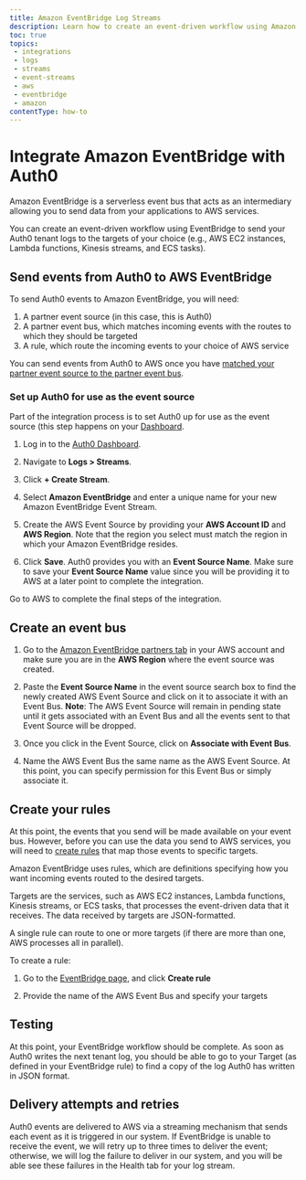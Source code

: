 ```yaml
---
title: Amazon EventBridge Log Streams
description: Learn how to create an event-driven workflow using Amazon EventBridge to send your tenant logs to the targers of your choice such as AWS EC2 instances, Lambda functions, Kinesis streams, and ECS tasks.
toc: true
topics:
 - integrations
 - logs
 - streams
 - event-streams
 - aws
 - eventbridge
 - amazon
contentType: how-to
---
```

# Integrate Amazon EventBridge with Auth0

Amazon EventBridge is a serverless event bus that acts as an intermediary allowing you to send data from your applications to AWS services.

You can create an event-driven workflow using EventBridge to send your Auth0 tenant logs to the targets of your choice (e.g., AWS EC2 instances, Lambda functions, Kinesis streams, and ECS tasks).

## Send events from Auth0 to AWS EventBridge

To send Auth0 events to Amazon EventBridge, you will need:

1. A partner event source (in this case, this is Auth0)
2. A partner event bus, which matches incoming events with the routes to which they should be targeted
3. A rule, which route the incoming events to your choice of AWS service

You can send events from Auth0 to AWS once you have [matched your partner event source to the partner event bus](https://docs.aws.amazon.com/eventbridge/latest/userguide/create-partner-event-bus.html).

### Set up Auth0 for use as the event source

Part of the integration process is to set Auth0 up for use as the event source (this step happens on your [Dashboard](${manage_url}).

1. Log in to the [Auth0 Dashboard](${manage_url}).

2. Navigate to **Logs > Streams**.

3. Click **+ Create Stream**.

4. Select **Amazon EventBridge** and enter a unique name for your new Amazon EventBridge Event Stream.

5. Create the AWS Event Source by providing your **AWS Account ID** and **AWS Region**. Note that the region you select must match the region in which your Amazon EventBridge resides.

6. Click **Save**. Auth0 provides you with an **Event Source Name**. Make sure to save your **Event Source Name** value since you will be providing it to AWS at a later point to complete the integration.

Go to AWS to complete the final steps of the integration.

## Create an event bus
1. Go to the [Amazon EventBridge partners tab](https://console.aws.amazon.com/events/home?region=us-east-1#/partners) in your AWS account and make sure you are in the **AWS Region** where the event source was created.

2. Paste the **Event Source Name** in the event source search box to find the newly created AWS Event Source and click on it to associate it with an Event Bus.
**Note**: The AWS Event Source will remain in pending state until it gets associated with an Event Bus and all the events sent to that Event Source will be dropped.

3. Once you click in the Event Source, click on **Associate with Event Bus**.

4. Name the AWS Event Bus the same name as the AWS Event Source. At this point, you can specify permission for this Event Bus or simply associate it.

## Create your rules

At this point, the events that you send will be made available on your event bus. However, before you can use the data you send to AWS services, you will need to [create rules](https://docs.aws.amazon.com/eventbridge/latest/userguide/create-event-bus.html) that map those events to specific targets.

Amazon EventBridge uses rules, which are definitions specifying how you want incoming events routed to the desired targets. 

Targets are the services, such as AWS EC2 instances, Lambda functions, Kinesis streams, or ECS tasks, that processes the event-driven data that it receives. The data received by targets are JSON-formatted.

A single rule can route to one or more targets (if there are more than one, AWS processes all in parallel).

To create a rule:

1. Go to the [EventBridge page](https://console.aws.amazon.com/events/home?region=us-east-1#/), and click **Create rule**

2. Provide the name of the AWS Event Bus and specify your targets

## Testing

At this point, your EventBridge workflow should be complete. As soon as Auth0 writes the next tenant log, you should be able to go to your Target (as defined in your EventBridge rule) to find a copy of the log Auth0 has written in JSON format.

## Delivery attempts and retries

Auth0 events are delivered to AWS via a streaming mechanism that sends each event as it is triggered in our system. If EventBridge is unable to receive the event, we will retry up to three times to deliver the event; otherwise, we will log the failure to deliver in our system, and you will be able see these failures in the Health tab for your log stream.

